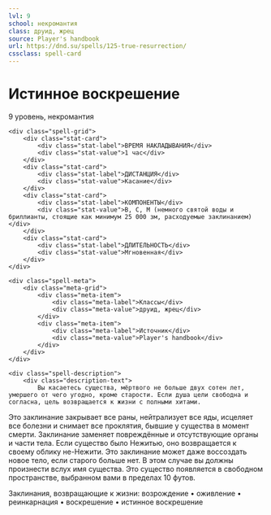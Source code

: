 ```yaml
---
lvl: 9
school: некромантия
class: друид, жрец
source: Player's handbook
url: https://dnd.su/spells/125-true-resurrection/
cssclass: spell-card
---
```


<div class="spell-container">
    <div class="spell-header">
        <h1 class="spell-name">Истинное воскрешение</h1>
        <div class="spell-level">9 уровень, некромантия</div>
    </div>
    
    <div class="spell-grid">
        <div class="stat-card">
            <div class="stat-label">ВРЕМЯ НАКЛАДЫВАНИЯ</div>
            <div class="stat-value">1 час</div>
        </div>
        <div class="stat-card">
            <div class="stat-label">ДИСТАНЦИЯ</div>
            <div class="stat-value">Касание</div>
        </div>
        <div class="stat-card">
            <div class="stat-label">КОМПОНЕНТЫ</div>
            <div class="stat-value">В, С, М (немного святой воды и бриллианты, стоящие как минимум 25 000 зм, расходуемые заклинанием)</div>
        </div>
        <div class="stat-card">
            <div class="stat-label">ДЛИТЕЛЬНОСТЬ</div>
            <div class="stat-value">Мгновенная</div>
        </div>
    </div>
    
    <div class="spell-meta">
        <div class="meta-grid">
            <div class="meta-item">
                <div class="meta-label">Классы</div>
                <div class="meta-value">друид, жрец</div>
            </div>
            <div class="meta-item">
                <div class="meta-label">Источник</div>
                <div class="meta-value">Player's handbook</div>
            </div>
        </div>
    </div>
    
    <div class="spell-description">
        <div class="description-text">
            Вы касаетесь существа, мёртвого не больше двух сотен лет, умершего от чего угодно, кроме старости. Если душа цели свободна и согласна, цель возвращается к жизни с полными хитами.
Это заклинание закрывает все раны, нейтрализует все яды, исцеляет все болезни и снимает все проклятия, бывшие у существа в момент смерти. Заклинание заменяет повреждённые и отсутствующие органы и части тела. Если существо было Нежитью, оно возвращается к своему облику не-Нежити.
Это заклинание может даже воссоздать новое тело, если старого больше нет. В этом случае вы должны произнести вслух имя существа. Это существо появляется в свободном пространстве, выбранном вами в пределах 10 футов.


Заклинания, возвращающие к жизни: возрождение • оживление • реинкарнация • воскрешение • истинное воскрешение
        </div>
    </div>
</div>